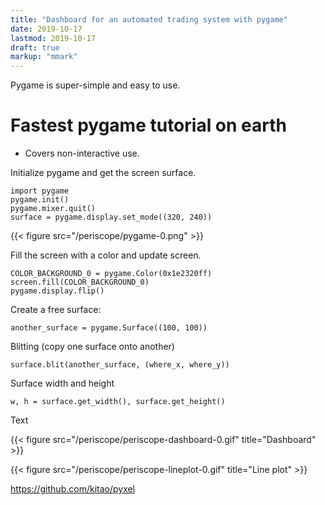 ```yaml
---
title: "Dashboard for an automated trading system with pygame"
date: 2019-10-17
lastmod: 2019-10-17
draft: true
markup: "mmark"
---
```


Pygame is super-simple and easy to use. 

# Fastest pygame tutorial on earth

* Covers non-interactive use.

Initialize pygame and get the screen surface. 

    import pygame
    pygame.init()
    pygame.mixer.quit()
    surface = pygame.display.set_mode((320, 240))

{{< figure src="/periscope/pygame-0.png" >}}

Fill the screen with a color and update screen.

    COLOR_BACKGROUND_0 = pygame.Color(0x1e2320ff)
    screen.fill(COLOR_BACKGROUND_0)
    pygame.display.flip()

Create a free surface: 

    another_surface = pygame.Surface((100, 100))

Blitting (copy one surface onto another)

    surface.blit(another_surface, (where_x, where_y))

Surface width and height

    w, h = surface.get_width(), surface.get_height()
    
Text

{{< figure src="/periscope/periscope-dashboard-0.gif" title="Dashboard" >}}

{{< figure src="/periscope/periscope-lineplot-0.gif" title="Line plot" >}}






https://github.com/kitao/pyxel
